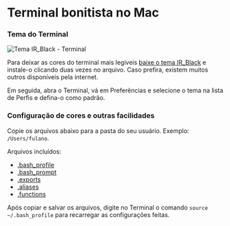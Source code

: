 # Terminal bonitista no Mac

### Tema do Terminal

![Tema IR_Black - Terminal](http://f.cl.ly/items/3Z2V2v2P1m0v2p3M3K3W/Tema%20IR_Black%20-%20Terminal.png)

Para deixar as cores do terminal mais legíveis [baixe o tema IR_Black](IR_Black.terminal) e instale-o
clicando duas vezes no arquivo. Caso prefira, existem muitos outros disponíveis pela internet.

Em seguida, abra o Terminal, vá em Preferências e selecione o tema na lista de Perfis e defina-o como padrão.

### Configuração de cores e outras facilidades

Copie os arquivos abaixo para a pasta do seu usuário. Exemplo: `/Users/fulano`.

Arquivos incluídos:

- [.bash_profile](.bash_profile)
- [.bash_prompt](.bash_prompt)
- [.exports](.exports)
- [.aliases](.aliases)
- [.functions](.functions)

Após copiar e salvar os arquivos, digite no Terminal o comando `source ~/.bash_profile` para recarregar
as configurações feitas.
